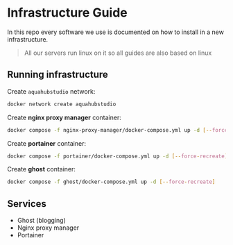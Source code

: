 # Infrastructure Guide

In this repo every software we use is documented on how to install in a new infrastructure.

> All our servers run linux on it so all guides are also based on linux

## Running infrastructure

Create `aquahubstudio` network:

```bash
docker network create aquahubstudio
```

Create **nginx proxy manager** container:

```bash
docker compose -f nginx-proxy-manager/docker-compose.yml up -d [--force-recreate]
```

Create **portainer** container:

```bash
docker compose -f portainer/docker-compose.yml up -d [--force-recreate]
```

Create **ghost** container:

```bash
docker compose -f ghost/docker-compose.yml up -d [--force-recreate]
```

## Services

-   Ghost (blogging)
-   Nginx proxy manager
-   Portainer

